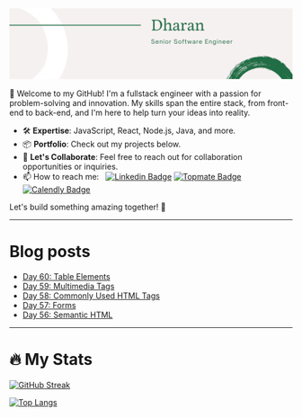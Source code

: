 <img src="./Banner.png" alt="Dharan">

👋 Welcome to my GitHub! I'm a fullstack engineer with a passion for problem-solving and innovation. My skills span the entire stack, from front-end to back-end, and I'm here to help turn your ideas into reality.

- 🛠️ **Expertise**: JavaScript, React, Node.js, Java, and more.
- 📦 **Portfolio**: Check out my projects below.
- 💌 **Let's Collaborate**: Feel free to reach out for collaboration opportunities or inquiries.
- 📫 How to reach me: &nbsp; [![Linkedin Badge](https://img.shields.io/badge/-Dharan_Ganesan-blue?style=flat&logo=Linkedin&logoColor=white)](https://www.linkedin.com/in/dharan-ganesan)
[![Topmate Badge](https://img.shields.io/badge/Topmate-Dharan_Ganesan-blue?style=flat&logo=Topmate&color=ff5b5b)](https://topmate.io/dharan_ganesan) [![Calendly Badge](https://img.shields.io/badge/Calendly-Dharan_Ganesan-blue?&color=white)](https://calendly.com/dharang/15min)

Let's build something amazing together! 🚀


---

# Blog posts
<!-- BLOG-POST-LIST:START -->
- [Day 60: Table Elements](https://dev.to/dhrn/day-60-table-elements-3o97)
- [Day 59: Multimedia Tags](https://dev.to/dhrn/day-59-multimedia-tags-542h)
- [Day 58: Commonly Used HTML Tags](https://dev.to/dhrn/day-58-commonly-used-html-tags-7om)
- [Day 57: Forms](https://dev.to/dhrn/day-57-forms-1fe1)
- [Day 56: Semantic HTML](https://dev.to/dhrn/day-56-semantic-html-3kfb)
<!-- BLOG-POST-LIST:END -->

---
# 🔥   My Stats
[![GitHub Streak](http://github-readme-streak-stats.herokuapp.com?user=dhrn&theme=dark&background=000000)](https://git.io/streak-stats)

[![Top Langs](https://github-readme-stats.vercel.app/api/top-langs/?username=dhrn&layout=compact&theme=vision-friendly-dark)](https://github.com/anuraghazra/github-readme-stats)

